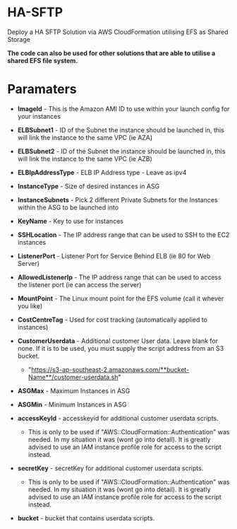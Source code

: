 # HA-SFTP
Deploy a HA SFTP Solution via AWS CloudFormation utilising EFS as Shared Storage

**The code can also be used for other solutions that are able to utilise a shared EFS file system.**

# Paramaters
* **ImageId** - This is the Amazon AMI ID to use within your launch config for your instances

* **ELBSubnet1** - ID of the Subnet the instance should be launched in, this will link the instance to the same VPC (ie AZA)
 
* **ELBSubnet2** - ID of the Subnet the instance should be launched in, this will link the instance to the same VPC (ie AZB)

* **ELBIpAddressType** - ELB IP Address type - Leave as ipv4

* **InstanceType** - Size of desired instances in ASG
       
* **InstanceSubnets** - Pick 2 different Private Subnets for the Instances within the ASG to be launched into

* **KeyName** - Key to use for instances

* **SSHLocation** - The IP address range that can be used to SSH to the EC2 instances

* **ListenerPort** - Listener Port for Service Behind ELB (ie 80 for Web Server)

* **AllowedListenerIp** - The IP address range that can be used to access the listener port (ie can access the server)

* **MountPoint** - The Linux mount point for the EFS volume (call it whever you like)

* **CostCentreTag** - Used for cost tracking (automatically applied to instances)

* **CustomerUserdata** - Additional customer User data. Leave blank for none. If it is to be used, you must supply the script address from an S3 bucket.
  * "https://s3-ap-southeast-2.amazonaws.com/**bucket-Name**/customer-userdata.sh"
      
* **ASGMax** - Maximum Instances in ASG

* **ASGMin** - Minimum Instances in ASG

* **accessKeyId** - accesskeyid for additional customer userdata scripts. 
  * This is only to be used if "AWS::CloudFormation::Authentication" was needed. In my situation it was (wont go into detail). It is greatly advised to use an IAM instance profile role for access to the script instead.
 
* **secretKey** - secretKey for additional customer userdata scripts. 
  * This is only to be used if "AWS::CloudFormation::Authentication" was needed. In my situation it was (wont go into detail). It is greatly advised to use an IAM instance profile role for access to the script instead.

* **bucket** - bucket that contains userdata scripts.